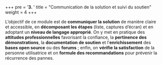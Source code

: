 +++
pre = '<b>3. </b>'
title = "Communication de la solution et suivi du soutien"
weight = 4
+++

<!-- ●	Niveau de langage approprié à utiliser durant un support à la personne utilisatrice (vulgarisation de l’informatique, limiter les termes techniques, utilisation de métaphore, etc)
●	Décomposition de la solution en étapes simples pour la personne utilisatrice
●	Technique de présentation des solutions (liste d’étape, capture d’écran, etc)
●	Manifestation d’attitudes et de comportements favorisant l’établissement d’une relation de confiance, empreints de patience et respectueux des limites d’intervention professionnelle
●	Pertinence et efficacité des démonstrations
●	Formulation de documentation de soutien
●	Enrichissement de la base de données open source ou ajouter la solution dans les forums.
●	Vérification appropriée de la satisfaction de l’utilisatrice et de l’utilisateur
●	Formulation claire de recommandations visant à prévenir la récurrence de pannes -->

L’objectif de ce module est de **communiquer la solution** de manière claire et accessible, en **décomposant les étapes** (liste, captures d’écran) et en adoptant un **niveau de langage approprié**. On y met en pratique des **attitudes professionnelles** favorisant la confiance, la **pertinence des démonstrations**, la **documentation de soutien** et l’**enrichissement** des **bases open source** ou des **forums** ; enfin, on **vérifie la satisfaction** de la personne utilisatrice et on **formule des recommandations** pour prévenir la récurrence des pannes.
